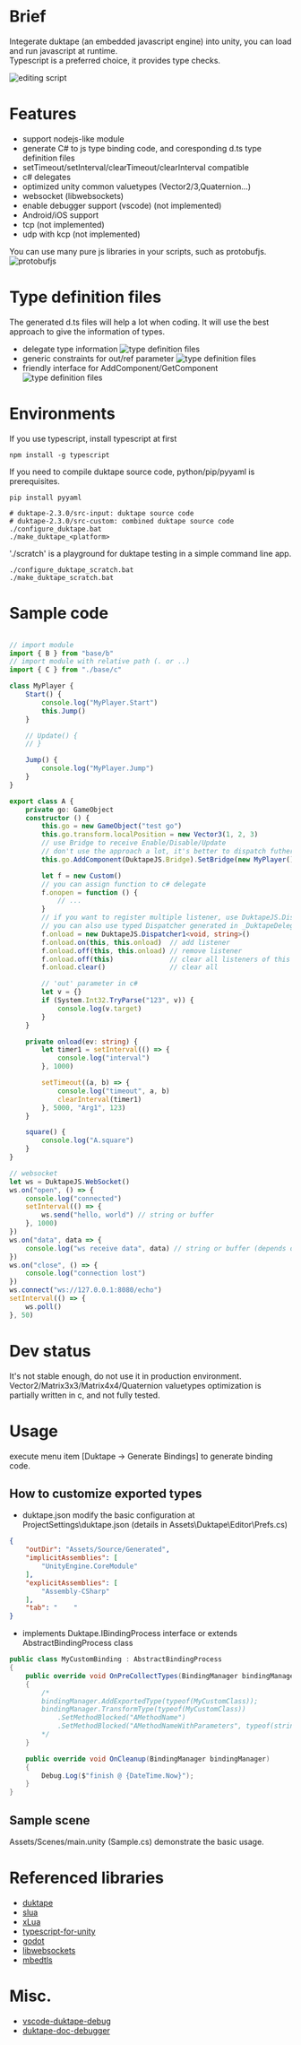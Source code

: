 
# Brief
Integerate duktape (an embedded javascript engine) into unity, you can load and run javascript at runtime. <br/>
Typescript is a preferred choice, it provides type checks.

![editing script](res/ts_editing_1.png "so brilliant!")

# Features 
* support nodejs-like module
* generate C# to js type binding code, and coresponding d.ts type definition files
* setTimeout/setInterval/clearTimeout/clearInterval compatible
* c# delegates
* optimized unity common valuetypes (Vector2/3,Quaternion...)
* websocket (libwebsockets)
* enable debugger support (vscode) (not implemented)
* Android/iOS support
* tcp (not implemented)
* udp with kcp (not implemented)

You can use many pure js libraries in your scripts, such as protobufjs.
![protobufjs](res/test_protobufjs.png)

# Type definition files
The generated d.ts files will help a lot when coding. It will use the best approach to give the information of types.

- delegate type information
![type definition files](res/type_definition_1.png)
- generic constraints for out/ref parameter
![type definition files](res/type_definition_2.png)
- friendly interface for AddComponent/GetComponent
![type definition files](res/type_definition_3.png)

# Environments
If you use typescript, install typescript at first
```shell
npm install -g typescript
```

If you need to compile duktape source code, python/pip/pyyaml is prerequisites.
```shell
pip install pyyaml

# duktape-2.3.0/src-input: duktape source code
# duktape-2.3.0/src-custom: combined duktape source code
./configure_duktape.bat 
./make_duktape_<platform>
```

'./scratch' is a playground for duktape testing in a simple command line app.
```shell
./configure_duktape_scratch.bat
./make_duktape_scratch.bat
```

# Sample code

```ts

// import module
import { B } from "base/b"
// import module with relative path (. or ..)
import { C } from "./base/c"

class MyPlayer {
    Start() {
        console.log("MyPlayer.Start")
        this.Jump()
    }

    // Update() {
    // }

    Jump() {
        console.log("MyPlayer.Jump")
    }
}

export class A {
    private go: GameObject
    constructor () {
        this.go = new GameObject("test go")
        this.go.transform.localPosition = new Vector3(1, 2, 3) 
        // use Bridge to receive Enable/Disable/Update 
        // don't use the approach a lot, it's better to dispatch futher logic in a single Bridge
        this.go.AddComponent(DuktapeJS.Bridge).SetBridge(new MyPlayer()) 

        let f = new Custom()
        // you can assign function to c# delegate
        f.onopen = function () {
            // ...
        }
        // if you want to register multiple listener, use DuktapeJS.Dispather 
        // you can also use typed Dispatcher generated in _DuktapeDelegates.d.ts, it provides type checks
        f.onload = new DuktapeJS.Dispatcher1<void, string>() 
        f.onload.on(this, this.onload)  // add listener
        f.onload.off(this, this.onload) // remove listener
        f.onload.off(this)              // clear all listeners of this
        f.onload.clear()                // clear all

        // 'out' parameter in c#
        let v = {}
        if (System.Int32.TryParse("123", v)) {
            console.log(v.target)
        }
    }

    private onload(ev: string) {
        let timer1 = setInterval(() => {
            console.log("interval")
        }, 1000)

        setTimeout((a, b) => {
            console.log("timeout", a, b)
            clearInterval(timer1)
        }, 5000, "Arg1", 123)
    }

    square() {
        console.log("A.square")
    }
}

// websocket
let ws = DuktapeJS.WebSocket()
ws.on("open", () => {
    console.log("connected")
    setInterval(() => {
        ws.send("hello, world") // string or buffer 
    }, 1000)
})
ws.on("data", data => {
    console.log("ws receive data", data) // string or buffer (depends on websocket message type you use)
})
ws.on("close", () => {
    console.log("connection lost")
})
ws.connect("ws://127.0.0.1:8080/echo")
setInterval(() => {
    ws.poll()
}, 50)

```

# Dev status 
It's not stable enough, do not use it in production environment.  <br/>
Vector2/Matrix3x3/Matrix4x4/Quaternion valuetypes optimization is partially written in c, and not fully tested. <br/>

# Usage

execute menu item [Duktape -> Generate Bindings] to generate binding code.


## How to customize exported types

* duktape.json
modify the basic configuration at ProjectSettings\duktape.json (details in Assets\Duktape\Editor\Prefs.cs)
```json
{
    "outDir": "Assets/Source/Generated",
    "implicitAssemblies": [
        "UnityEngine.CoreModule"
    ], 
    "explicitAssemblies": [
        "Assembly-CSharp"
    ],
    "tab": "    "
}
```
* implements Duktape.IBindingProcess interface or extends AbstractBindingProcess class
```c#
public class MyCustomBinding : AbstractBindingProcess
{
    public override void OnPreCollectTypes(BindingManager bindingManager)
    {
        /*
        bindingManager.AddExportedType(typeof(MyCustomClass));
        bindingManager.TransformType(typeof(MyCustomClass))
            .SetMethodBlocked("AMethodName")
            .SetMethodBlocked("AMethodNameWithParameters", typeof(string), typeof(int))
        */
    }

    public override void OnCleanup(BindingManager bindingManager)
    {
        Debug.Log($"finish @ {DateTime.Now}");
    }
}
```

## Sample scene
Assets/Scenes/main.unity (Sample.cs) demonstrate the basic usage.<br/>

# Referenced libraries

* [duktape](https://github.com/svaarala/duktape)
* [slua](https://github.com/pangweiwei/slua)
* [xLua](https://github.com/Tencent/xLua)
* [typescript-for-unity](https://github.com/SpiralP/typescript-for-unity)
* [godot](https://github.com/godotengine/godot)
* [libwebsockets](https://github.com/warmcat/libwebsockets)
* [mbedtls](https://github.com/ARMmbed/mbedtls)

# Misc.

* [vscode-duktape-debug](https://github.com/harold-b/vscode-duktape-debug)
* [duktape-doc-debugger](https://github.com/svaarala/duktape/blob/master/doc/debugger.rst)


